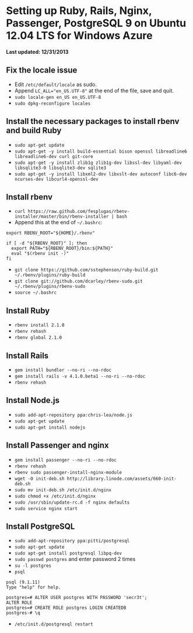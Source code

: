 # Setting up Ruby, Rails, Nginx, Passenger, PostgreSQL 9 on Ubuntu 12.04 LTS for Windows Azure
**Last updated: 12/31/2013**

## Fix the locale issue
* Edit `/etc/default/locale` as sudo.
* Append `LC_ALL="en_US.UTF-8"` at the end of the file, save and quit.
* `sudo locale-gen en_US en_US.UTF-8`
* `sudo dpkg-reconfigure locales`

## Install the necessary packages to install rbenv and build Ruby
* `sudo apt-get update`
* `sudo apt-get -y install build-essential bison openssl libreadline6 libreadline6-dev curl git-core`
* `sudo apt-get -y install zlib1g zlib1g-dev libssl-dev libyaml-dev libsqlite3-0 libsqlite3-dev sqlite3`
* `sudo apt-get -y install libxml2-dev libxslt-dev autoconf libc6-dev ncurses-dev libcurl4-openssl-dev`

## Install rbenv
* `curl https://raw.github.com/fesplugas/rbenv-installer/master/bin/rbenv-installer | bash`
* Append this at the end of `~/.bashrc`:

```
export RBENV_ROOT="${HOME}/.rbenv"

if [ -d "${RBENV_ROOT}" ]; then
  export PATH="${RBENV_ROOT}/bin:${PATH}"
  eval "$(rbenv init -)"
fi
```

* `git clone https://github.com/sstephenson/ruby-build.git ~/.rbenv/plugins/ruby-build`
* `git clone git://github.com/dcarley/rbenv-sudo.git ~/.rbenv/plugins/rbenv-sudo`
* `source ~/.bashrc`

## Install Ruby
* `rbenv install 2.1.0`
* `rbenv rehash`
* `rbenv global 2.1.0`

## Install Rails
* `gem install bundler --no-ri --no-rdoc`
* `gem install rails -v 4.1.0.beta1 --no-ri --no-rdoc`
* `rbenv rehash`

## Install Node.js
* `sudo add-apt-repository ppa:chris-lea/node.js`
* `sudo apt-get update`
* `sudo apt-get install nodejs`

## Install Passenger and nginx
* `gem install passenger --no-ri --no-rdoc`
* `rbenv rehash`
* `rbenv sudo passenger-install-nginx-module`
* `wget -O init-deb.sh http://library.linode.com/assets/660-init-deb.sh`
* `sudo mv init-deb.sh /etc/init.d/nginx`
* `sudo chmod +x /etc/init.d/nginx`
* `sudo /usr/sbin/update-rc.d -f nginx defaults`
* `sudo service nginx start`

## Install PostgreSQL
* `sudo add-apt-repository ppa:pitti/postgresql`
* `sudo apt-get update`
* `sudo apt-get install postgresql libpq-dev`
* `sudo passwd postgres` and enter password 2 times
* `su -l postgres`
* `psql`

```
psql (9.1.11)
Type "help" for help.

postgres=# ALTER USER postgres WITH PASSWORD 'secr3t';
ALTER ROLE
postgres=# CREATE ROLE postgres LOGIN CREATEDB
postgres-# \q
```

* `/etc/init.d/postgresql restart`